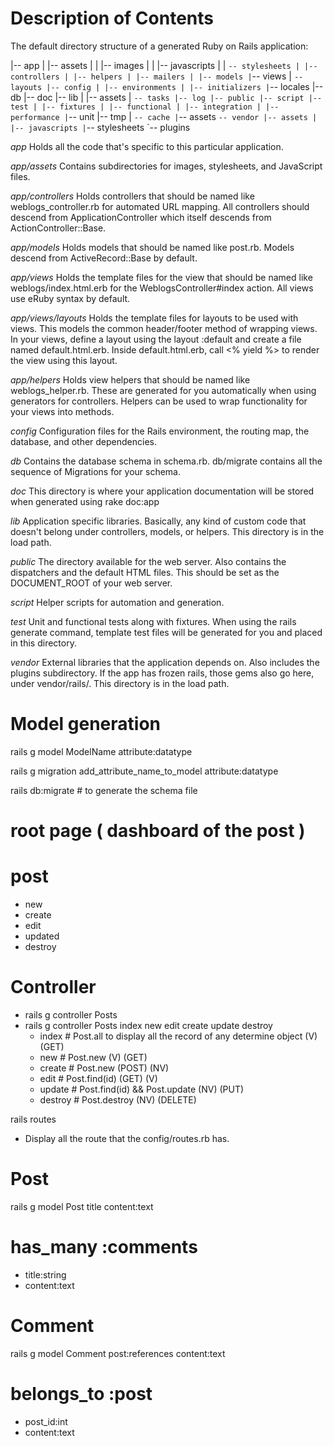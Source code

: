 # Description of Contents

The default directory structure of a generated Ruby on Rails application:

|-- app
| |-- assets
| | |-- images
| | |-- javascripts
| | `-- stylesheets | |-- controllers | |-- helpers | |-- mailers | |-- models |`-- views
| `-- layouts |-- config | |-- environments | |-- initializers |`-- locales
|-- db
|-- doc
|-- lib
| |-- assets
| `-- tasks |-- log |-- public |-- script |-- test | |-- fixtures | |-- functional | |-- integration | |-- performance |`-- unit
|-- tmp
| `-- cache |`-- assets
`-- vendor |-- assets | |-- javascripts |`-- stylesheets
`-- plugins

_app_
Holds all the code that's specific to this particular application.

_app/assets_
Contains subdirectories for images, stylesheets, and JavaScript files.

_app/controllers_
Holds controllers that should be named like weblogs_controller.rb for
automated URL mapping. All controllers should descend from
ApplicationController which itself descends from ActionController::Base.

_app/models_
Holds models that should be named like post.rb. Models descend from
ActiveRecord::Base by default.

<!-- ORM (Object relational Mapping) ActiveRecord, Sequelize -->

_app/views_
Holds the template files for the view that should be named like
weblogs/index.html.erb for the WeblogsController#index action. All views use
eRuby syntax by default.

_app/views/layouts_
Holds the template files for layouts to be used with views. This models the
common header/footer method of wrapping views. In your views, define a layout
using the layout :default and create a file named default.html.erb.
Inside default.html.erb, call <% yield %> to render the view using this
layout.

_app/helpers_
Holds view helpers that should be named like weblogs_helper.rb. These are
generated for you automatically when using generators for controllers.
Helpers can be used to wrap functionality for your views into methods.

_config_
Configuration files for the Rails environment, the routing map, the database,
and other dependencies.

_db_
Contains the database schema in schema.rb. db/migrate contains all the
sequence of Migrations for your schema.

_doc_
This directory is where your application documentation will be stored when
generated using rake doc:app

_lib_
Application specific libraries. Basically, any kind of custom code that
doesn't belong under controllers, models, or helpers. This directory is in
the load path.

_public_
The directory available for the web server. Also contains the dispatchers and the default HTML files. This should be set as the DOCUMENT_ROOT of your web
server.

_script_
Helper scripts for automation and generation.

_test_
Unit and functional tests along with fixtures. When using the rails generate
command, template test files will be generated for you and placed in this
directory.

_vendor_
External libraries that the application depends on. Also includes the plugins
subdirectory. If the app has frozen rails, those gems also go here, under
vendor/rails/. This directory is in the load path.


<!-- string (255 characters) -->
<!-- text (unlimeted characters) -->
<!-- int -->

<!-- datetime -->
<!-- float -->
<!-- json -->


# Model generation
rails g model ModelName attribute:datatype

rails g migration add_attribute_name_to_model attribute:datatype

rails db:migrate # to generate the schema file


<!-- MVC -->

# root page ( dashboard of the post )
# post
  - new
  - create
  - edit
  - updated
  - destroy

# Controller
  - rails g controller Posts
  - rails g controller Posts index new edit create update destroy
    <!-- Restful -->
    - index # Post.all to display all the record of any determine object (V) (GET)
    - new # Post.new (V) (GET)
    - create # Post.new (POST) (NV)
    - edit # Post.find(id) (GET) (V)
    - update # Post.find(id) && Post.update (NV) (PUT)
    - destroy # Post.destroy (NV) (DELETE)


rails routes
  - Display all the route that the config/routes.rb has.

<!-- posts_index  GET  /posts/index(.:format)                                   posts#index -->
<!-- <a href="<%= posts_index_path %>" >Dashboard</a> -->


# Post
  rails g model Post title content:text
  # has_many :comments
  - title:string
  - content:text


# Comment
  rails g model Comment post:references content:text
  # belongs_to :post
  - post_id:int
  - content:text